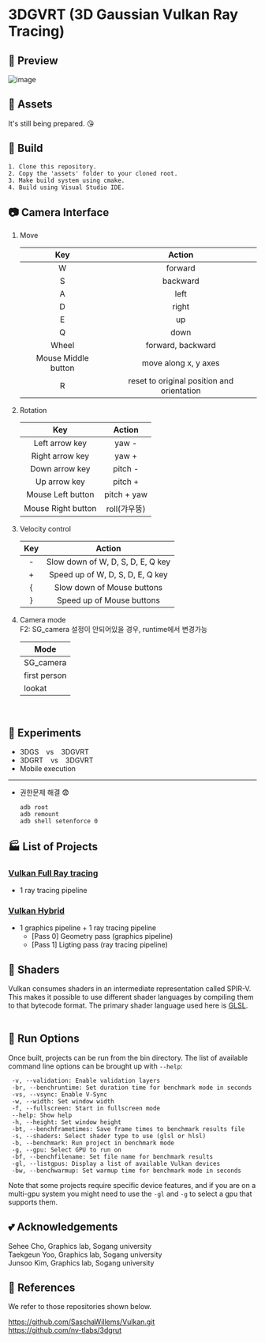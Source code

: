 # 3DGVRT (3D Gaussian Vulkan Ray Tracing)

## 👀 Preview
![image](./results/images/Screenshot_20241105-183715.png)


## 🚀 Assets
It's still being prepared. 😘 <br/>

## 🎠 Build
```
1. Clone this repository.
2. Copy the 'assets' folder to your cloned root.
3. Make build system using cmake.
4. Build using Visual Studio IDE.
```

## 📷 Camera Interface

1. Move

    |Key|Action|
    |:---:|:------:|
    |W|forward|
    |S|backward|
    |A|left|
    |D|right|
    |E|up|
    |Q|down|
    |Wheel|forward, backward|
    |Mouse Middle button|move along x, y axes|
    |R|reset to original position and orientation|

2. Rotation

    |Key|Action|
    |:---:|:------:|
    |Left arrow key|yaw -|
    |Right arrow key|yaw +|
    |Down arrow key|pitch -|
    |Up arrow key|pitch +|
    |Mouse Left button|pitch + yaw|
    |Mouse Right button|roll(갸우뚱)|


3. Velocity control

    |Key|Action|
    |:---:|:----:|
    |-|Slow down of W, D, S, D, E, Q key|
    |+|Speed up of W, D, S, D, E, Q key|
    |{|Slow down of Mouse buttons|
    |}|Speed up of Mouse buttons|


4. Camera mode
<br/>F2: SG_camera 설정이 안되어있을 경우, runtime에서 변경가능

    |Mode|
    |----|
    |SG_camera|
    |first person|
    |lookat|
<br/>

## 🌷 Experiments
- 3DGS &ensp; vs &ensp; 3DGVRT
- 3DGRT &ensp; vs &ensp; 3DGVRT
- Mobile execution
---
- 권한문제 해결 😨
    ```
    adb root
    adb remount
    adb shell setenforce 0
    ```

## 🏭 List of Projects

### [Vulkan Full Ray tracing](projects/VulkanFullRT/)
- 1 ray tracing pipeline

### [Vulkan Hybrid](projects/VulkanHybrid/)
- 1 graphics pipeline + 1 ray tracing pipeline
    - [Pass 0] Geometry pass (graphics pipeline)
    - [Pass 1] Ligting pass (ray tracing pipeline)

## 🌠 Shaders

Vulkan consumes shaders in an intermediate representation called SPIR-V. This makes it possible to use different shader languages by compiling them to that bytecode format. The primary shader language used here is [GLSL](shaders/glsl).
<br/><br/>

## 🚦 Run Options

Once built, projects can be run from the bin directory. The list of available command line options can be brought up with `--help`:
```
 -v, --validation: Enable validation layers
 -br, --benchruntime: Set duration time for benchmark mode in seconds
 -vs, --vsync: Enable V-Sync
 -w, --width: Set window width
 -f, --fullscreen: Start in fullscreen mode
 --help: Show help
 -h, --height: Set window height
 -bt, --benchframetimes: Save frame times to benchmark results file
 -s, --shaders: Select shader type to use (glsl or hlsl)
 -b, --benchmark: Run project in benchmark mode
 -g, --gpu: Select GPU to run on
 -bf, --benchfilename: Set file name for benchmark results
 -gl, --listgpus: Display a list of available Vulkan devices
 -bw, --benchwarmup: Set warmup time for benchmark mode in seconds
```

Note that some projects require specific device features, and if you are on a multi-gpu system you might need to use the `-gl` and `-g` to select a gpu that supports them. <br/>

## 💕 Acknowledgements
Sehee Cho, Graphics lab, Sogang university <br/>
Taekgeun Yoo, Graphics lab, Sogang university <br/>
Junsoo Kim, Graphics lab, Sogang university <br/>

## 🙏 References
We refer to those repositories shown below.

https://github.com/SaschaWillems/Vulkan.git <br/>
https://github.com/nv-tlabs/3dgrut <br/>